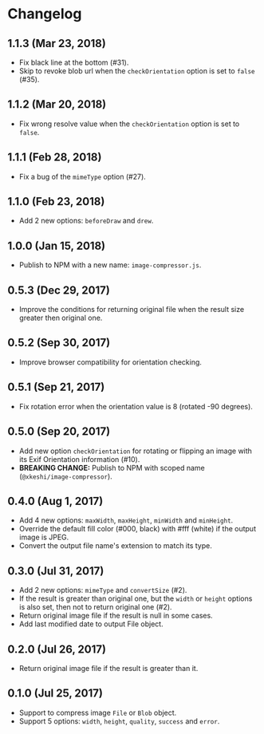 # Changelog

## 1.1.3 (Mar 23, 2018)

- Fix black line at the bottom (#31).
- Skip to revoke blob url when the `checkOrientation` option is set to `false` (#35).

## 1.1.2 (Mar 20, 2018)

- Fix wrong resolve value when the `checkOrientation` option is set to `false`.

## 1.1.1 (Feb 28, 2018)

- Fix a bug of the `mimeType` option (#27).

## 1.1.0 (Feb 23, 2018)

- Add 2 new options: `beforeDraw` and `drew`.

## 1.0.0 (Jan 15, 2018)

- Publish to NPM with a new name: `image-compressor.js`.

## 0.5.3 (Dec 29, 2017)

- Improve the conditions for returning original file when the result size greater then original one.

## 0.5.2 (Sep 30, 2017)

- Improve browser compatibility for orientation checking.

## 0.5.1 (Sep 21, 2017)

- Fix rotation error when the orientation value is 8 (rotated -90 degrees).

## 0.5.0 (Sep 20, 2017)

- Add new option `checkOrientation` for rotating or flipping an image with its Exif Orientation information (#10).
- **BREAKING CHANGE:** Publish to NPM with scoped name (`@xkeshi/image-compressor`).

## 0.4.0 (Aug 1, 2017)

- Add 4 new options: `maxWidth`, `maxHeight`, `minWidth` and `minHeight`.
- Override the default fill color (#000, black) with #fff (white) if the output image is JPEG.
- Convert the output file name's extension to match its type.

## 0.3.0 (Jul 31, 2017)

- Add 2 new options: `mimeType` and `convertSize` (#2).
- If the result is greater than original one, but the `width` or `height` options is also set, then not to return original one (#2).
- Return original image file if the result is null in some cases.
- Add last modified date to output File object.

## 0.2.0 (Jul 26, 2017)

- Return original image file if the result is greater than it.

## 0.1.0 (Jul 25, 2017)

- Support to compress image `File` or `Blob` object.
- Support 5 options: `width`, `height`, `quality`, `success` and `error`.
